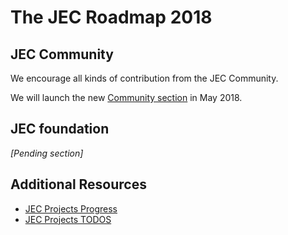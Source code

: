# The JEC Roadmap 2018

## JEC Community

We encourage all kinds of contribution from the JEC Community.

We will launch the new [Community section](./community) in May 2018.

## JEC foundation

_[Pending section]_

## Additional Resources

* [JEC Projects Progress](./docs/reference/jec/jec-projects-progress)
* [JEC Projects TODOS](./docs/reference/jec/jec-projects-todos)